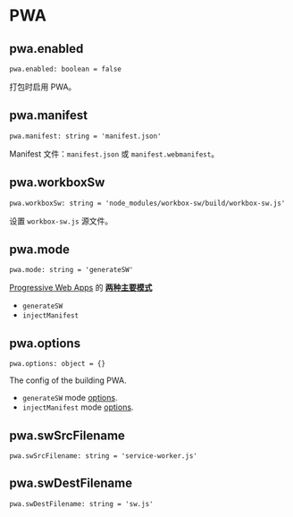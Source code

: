 # PWA

## pwa.enabled

`pwa.enabled: boolean = false`

打包时启用 PWA。

## pwa.manifest

`pwa.manifest: string = 'manifest.json'`

Manifest 文件：`manifest.json` 或 `manifest.webmanifest`。

## pwa.workboxSw

`pwa.workboxSw: string = 'node_modules/workbox-sw/build/workbox-sw.js'`

设置 `workbox-sw.js` 源文件。

## pwa.mode

`pwa.mode: string = 'generateSW'`

[Progressive Web Apps](https://developers.google.com/web/progressive-web-apps/) 的 [**两种主要模式**](https://developers.google.com/web/tools/workbox/modules/workbox-build#which_mode_to_use)

- `generateSW`
- `injectManifest`

## pwa.options

`pwa.options: object = {}`

The config of the building PWA.

- `generateSW` mode [options](https://developers.google.com/web/tools/workbox/modules/workbox-build#full_generatesw_config).
- `injectManifest` mode [options](https://developers.google.com/web/tools/workbox/modules/workbox-build#full_injectmanifest_config).

## pwa.swSrcFilename

`pwa.swSrcFilename: string = 'service-worker.js'`

## pwa.swDestFilename

`pwa.swDestFilename: string = 'sw.js'`
